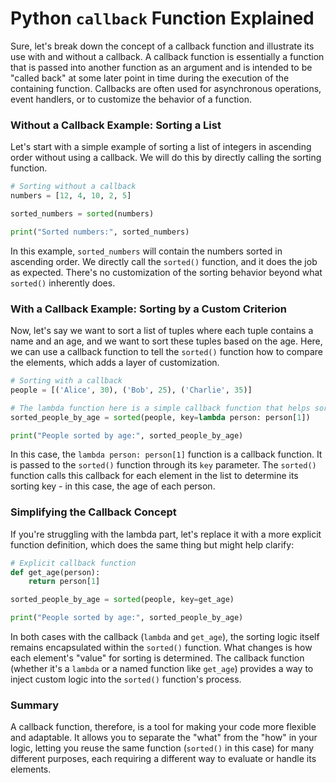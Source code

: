 # Python `callback` Function Explained

Sure, let's break down the concept of a callback function and illustrate its use with and without a callback. A callback function is essentially a function that is passed into another function as an argument and is intended to be "called back" at some later point in time during the execution of the containing function. Callbacks are often used for asynchronous operations, event handlers, or to customize the behavior of a function.

### Without a Callback Example: Sorting a List

Let's start with a simple example of sorting a list of integers in ascending order without using a callback. We will do this by directly calling the sorting function.

```python
# Sorting without a callback
numbers = [12, 4, 10, 2, 5]

sorted_numbers = sorted(numbers)

print("Sorted numbers:", sorted_numbers)
```

In this example, `sorted_numbers` will contain the numbers sorted in ascending order. We directly call the `sorted()` function, and it does the job as expected. There's no customization of the sorting behavior beyond what `sorted()` inherently does.

### With a Callback Example: Sorting by a Custom Criterion

Now, let's say we want to sort a list of tuples where each tuple contains a name and an age, and we want to sort these tuples based on the age. Here, we can use a callback function to tell the `sorted()` function how to compare the elements, which adds a layer of customization.

```python
# Sorting with a callback
people = [('Alice', 30), ('Bob', 25), ('Charlie', 35)]

# The lambda function here is a simple callback function that helps sorted() understand how to sort the tuples
sorted_people_by_age = sorted(people, key=lambda person: person[1])

print("People sorted by age:", sorted_people_by_age)
```

In this case, the `lambda person: person[1]` function is a callback function. It is passed to the `sorted()` function through its `key` parameter. The `sorted()` function calls this callback for each element in the list to determine its sorting key - in this case, the age of each person. 

### Simplifying the Callback Concept

If you're struggling with the lambda part, let's replace it with a more explicit function definition, which does the same thing but might help clarify:

```python
# Explicit callback function
def get_age(person):
    return person[1]

sorted_people_by_age = sorted(people, key=get_age)

print("People sorted by age:", sorted_people_by_age)
```

In both cases with the callback (`lambda` and `get_age`), the sorting logic itself remains encapsulated within the `sorted()` function. What changes is how each element's "value" for sorting is determined. The callback function (whether it's a `lambda` or a named function like `get_age`) provides a way to inject custom logic into the `sorted()` function's process.

### Summary

A callback function, therefore, is a tool for making your code more flexible and adaptable. It allows you to separate the "what" from the "how" in your logic, letting you reuse the same function (`sorted()` in this case) for many different purposes, each requiring a different way to evaluate or handle its elements.
